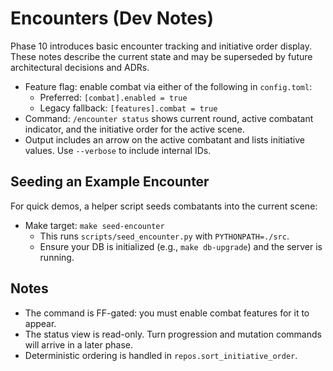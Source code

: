 # Encounters (Dev Notes)

Phase 10 introduces basic encounter tracking and initiative order display. These notes describe the current state and may be superseded by future architectural decisions and ADRs.

- Feature flag: enable combat via either of the following in `config.toml`:
  - Preferred: `[combat].enabled = true`
  - Legacy fallback: `[features].combat = true`
- Command: `/encounter status` shows current round, active combatant indicator, and the initiative order for the active scene.
- Output includes an arrow on the active combatant and lists initiative values. Use `--verbose` to include internal IDs.

## Seeding an Example Encounter

For quick demos, a helper script seeds combatants into the current scene:

- Make target: `make seed-encounter`
  - This runs `scripts/seed_encounter.py` with `PYTHONPATH=./src`.
  - Ensure your DB is initialized (e.g., `make db-upgrade`) and the server is running.

## Notes

- The command is FF-gated: you must enable combat features for it to appear.
- The status view is read-only. Turn progression and mutation commands will arrive in a later phase.
- Deterministic ordering is handled in `repos.sort_initiative_order`.
